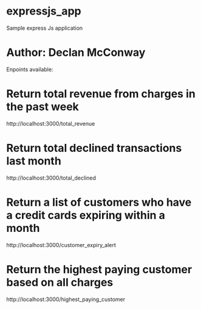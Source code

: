 # expressjs_app
Sample express Js application

# Author: Declan McConway

Enpoints available:

# Return total revenue from charges in the past week
http://localhost:3000/total_revenue

# Return total declined transactions last month
http://localhost:3000/total_declined

# Return a list of customers who have a credit cards expiring within a month
http://localhost:3000/customer_expiry_alert

# Return the highest paying customer based on all charges
http://localhost:3000/highest_paying_customer
